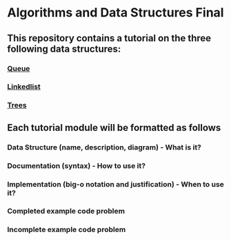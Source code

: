 # Algorithms and Data Structures Final

## This repository contains a tutorial on the three following data structures:

### [Queue](https://github.com/joehawkens/data-structures-final/blob/main/1-Queue.md)
### [Linkedlist](https://github.com/joehawkens/data-structures-final/blob/main/2-Linkedlist.md)
### [Trees](https://github.com/joehawkens/data-structures-final/blob/main/3-Trees.md)


## Each tutorial module will be formatted as follows

### Data Structure (name, description, diagram) - What is it?
### Documentation (syntax) - How to use it?
### Implementation (big-o notation and justification) - When to use it?

### Completed example code problem
### Incomplete example code problem
